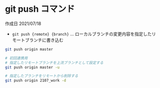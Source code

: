 # git push コマンド

作成日 2021/07/18

- `git push {remote} {branch}` ... ローカルブランチの変更内容を指定したリモートブランチに書き込む

```bash
git push origin master

# 初回連携用
# 指定したリモートブランチを上流ブランチとして設定する
git push origin master -u

# 指定したブランチをリモートから削除する
git push origin 2107_work -d
```
